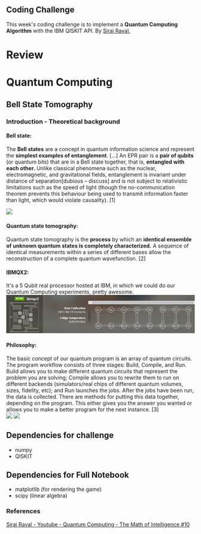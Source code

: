 ## Coding Challenge

This week's coding challenge is to implement a **Quantum Computing Algorithm** with the IBM QISKIT API. By <a href="https://github.com/llSourcell/The_Math_of_Intelligence">Siraj Raval.</a>

# Review

# Quantum Computing

## Bell State Tomography

### Introduction - Theoretical background

#### Bell state: 
The **Bell states** are a concept in quantum information science and represent the **simplest examples of entanglement**. [...] An EPR pair is a **pair of qubits** (or quantum bits) that are in a Bell state together, that is, **entangled with each other.** Unlike classical phenomena such as the nuclear, electromagnetic, and gravitational fields, entanglement is invariant under distance of separation[dubious – discuss] and is not subject to relativistic limitations such as the speed of light (though the no-communication theorem prevents this behaviour being used to transmit information faster than light, which would violate causality). [1]

<img src="http://image.wikifoundry.com/image/1/6ODbgusbPBYWhsqYZDIjPA10847/GW281H167">

#### Quantum state tomography:
Quantum state tomography is the **process** by which an **identical ensemble
of unknown quantum states is completely characterized.** A sequence of
identical measurements within a series of different bases allow the reconstruction
of a complete quantum wavefunction. [2]

#### IBMQX2:
It's a 5 Qubit real processor hosted at IBM, in which we could do our Quantum Computing experiments, pretty awesome.
<img src="resources/ibmqx2.PNG">

#### Philosophy:
The basic concept of our quantum program is an array of quantum circuits. The program workflow consists of three stages: Build, Compile, and Run. Build allows you to make different quantum circuits that represent the problem you are solving; Compile allows you to rewrite them to run on different backends (simulators/real chips of different quantum volumes, sizes, fidelity, etc); and Run launches the jobs. After the jobs have been run, the data is collected. There are methods for putting this data together, depending on the program. This either gives you the answer you wanted or allows you to make a better program for the next instance. [3]
<br>
<img src="https://github.com/QISKit/qiskit-sdk-py/blob/master/images/circuit_representations.png?raw=true" width="500px">
<img src="https://github.com/QISKit/qiskit-sdk-py/blob/master/images/unroller_backends.png?raw=true" width="500px">

## Dependencies for challenge


* numpy
* QISKIT

## Dependencies for Full Notebook

* matplotlib (for rendering the game)
* scipy (linear algebra)

### References

<a href="https://www.youtube.com/watch?v=LhtnECml-KI">Siraj Raval - Youtube - Quantum Computing - The Math of Intelligence #10</a>